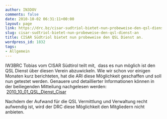 ```yaml
---
author: IN3DOV
comments: false
date: 2010-10-02 06:31:11+00:00
layout: page
link: https://drc.bz/cisar-sudtriol-bietet-nun-probeweise-den-qsl-dienst-an/
slug: cisar-sudtriol-bietet-nun-probeweise-den-qsl-dienst-an
title: CISAR Südtriol bietet nun probeweise den QSL Dienst an.
wordpress_id: 1832
tags:
- Allgemein
---
```


IW3BRC Tobias vom CISAR Südtirol teilt mit,  dass es nun möglich ist den QSL Dienst über diesen Verein abzuwickeln. Wie wir schon vor einigen Monaten kurz berichteten, hat die ARI diese Möglichkeit geschaffen und soll nun getestet werden. Genauere und detaillierter Informationen können in der beiliegenden Mitteilung nachgelesen werden:  [2010_10_01_QSL_Dienst_Cisar](https://drc.bz/wp-content/uploads/2010/10/2010_10_01_QSL_Dienst_Cisar1.pdf)

Nachdem der Aufwand für die QSL Vermittlung und Verwaltung recht aufwendig ist, wird der DRC diese Möglichkeit den Mitgliedern nicht anbieten.
